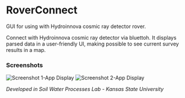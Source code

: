 # RoverConnect
 GUI for using with Hydroinnova cosmic ray detector rover.
 
 Connect with Hydroinnova cosmic ray detector via bluettoh. 
 It displays parsed data in a user-friendly UI, making possible to see current survey results in a map.
 
 ### Screenshots
 
 ![Screenshot 1-App Display](https://i.ibb.co/f0px0Jd/Screenshot-20210820-183745.png)
 ![Screenshot 2-App Display](https://i.ibb.co/G2KRhGL/Screenshot-20210820-182248.png)
 
 _Developed in Soil Water Processes Lab - Kansas State University_
 
 


